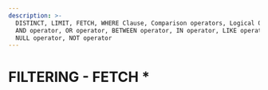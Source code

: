 ```yaml
---
description: >-
  DISTINCT, LIMIT, FETCH, WHERE Clause, Comparison operators, Logical Operators,
  AND operator, OR operator, BETWEEN operator, IN operator, LIKE operator, IS
  NULL operator, NOT operator
---
```


# FILTERING - FETCH \*


